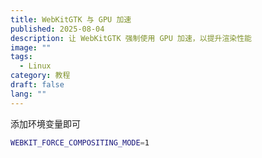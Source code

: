 ```yaml
---
title: WebKitGTK 与 GPU 加速
published: 2025-08-04
description: 让 WebKitGTK 强制使用 GPU 加速，以提升渲染性能
image: ""
tags:
  - Linux
category: 教程
draft: false
lang: ""
---
```


添加环境变量即可

```sh title="/etc/environment"
WEBKIT_FORCE_COMPOSITING_MODE=1
```
